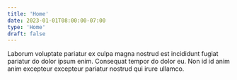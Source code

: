 ```yaml
---
title: 'Home'
date: 2023-01-01T08:00:00-07:00
type: 'Home'
draft: false
---
```


Laborum voluptate pariatur ex culpa magna nostrud est incididunt fugiat
pariatur do dolor ipsum enim. Consequat tempor do dolor eu. Non id id anim anim
excepteur excepteur pariatur nostrud qui irure ullamco.
